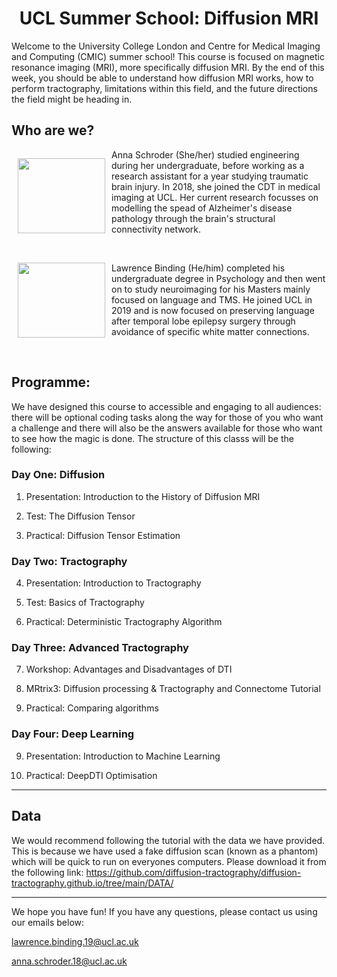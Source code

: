 
# UCL Summer School: Diffusion MRI 

<style>
h1 {text-align: center;}
</style>



Welcome to the University College London and Centre for Medical Imaging and Computing (CMIC) summer school! This course is focused on magnetic resonance imaging (MRI), more specifically diffusion MRI. By the end of this week, you should be able to understand how diffusion MRI works, how to perform tractography, limitations within this field, and the future directions the field might be heading in. 

## Who are we?
 <p style="float: left;"><img src="../_static/img/anna.jpg" height="120px" width="140px" style="padding-left: 10px; padding-right: 10px "></p>
    <p>Anna Schroder (She/her) studied engineering during her undergraduate, before working as a research assistant for a year studying traumatic brain injury. In 2018, she joined the CDT in medical imaging at UCL. Her current research focusses on modelling the spead of Alzheimer's disease pathology through the brain's structural connectivity network. </p>

<br>

 <p style="float: left;"><img src="../_static/img/lawrence.jpg" height="120px" width="140px" style="padding-left: 10px; padding-right: 10px "></p>
    <p>Lawrence Binding (He/him) completed his undergraduate degree in Psychology and then went on to study neuroimaging for his Masters mainly focused on language and TMS. He joined UCL in 2019 and is now focused on preserving language after temporal lobe epilepsy surgery through avoidance of specific white matter connections. </p>

<br>

## Programme: 

We have designed this course to accessible and engaging to all audiences: there will be optional coding tasks along the way for those of you who want a challenge and there will also be the answers available for those who want to see how the magic is done. The structure of this classs will be the following: 

### Day One: Diffusion
1. Presentation: Introduction to the History of Diffusion MRI

2. Test: The Diffusion Tensor

3. Practical: Diffusion Tensor Estimation

### Day Two: Tractography
4. Presentation: Introduction to Tractography

5. Test: Basics of Tractography

6. Practical: Deterministic Tractography Algorithm

### Day Three: Advanced Tractography
7. Workshop: Advantages and Disadvantages of DTI 

8. MRtrix3: Diffusion processing & Tractography and Connectome Tutorial

9. Practical: Comparing algorithms

### Day Four: Deep Learning
9. Presentation: Introduction to Machine Learning

10. Practical: DeepDTI Optimisation

---

## Data 

We would recommend following the tutorial with the data we have provided. This is because we have used a fake diffusion scan (known as a phantom) which will be quick to run on everyones computers. Please download it from the following link: https://github.com/diffusion-tractography/diffusion-tractography.github.io/tree/main/DATA/

---


We hope you have fun! If you have any questions, please contact us using our emails below: 

lawrence.binding.19@ucl.ac.uk 

anna.schroder.18@ucl.ac.uk
